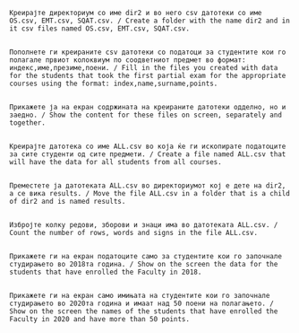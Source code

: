     Креирајте директориум со име dir2 и во него csv датотеки со име OS.csv, EMT.csv, SQAT.csv. / Create a folder with the name dir2 and in it csv files named OS.csv, EMT.csv, SQAT.csv.


    Пополнете ги креираните csv датотеки со податоци за студентите кои го полагале првиот колоквиум по соодветниот предмет во формат: индекс,име,презиме,поени. / Fill in the files you created with data for the students that took the first partial exam for the appropriate courses using the format: index,name,surname,points.


    Прикажете ја на екран содржината на креираните датотеки одделно, но и заедно. / Show the content for these files on screen, separately and together.


    Креирајте датотека со име ALL.csv во која ќе ги ископирате податоците за сите студенти од сите предмети. / Create a file named ALL.csv that will have the data for all students from all courses.


    Преместете ја датотеката ALL.csv во директориумот кој е дете на dir2, а се вика results. / Move the file ALL.csv in a folder that is a child of dir2 and is named results.


    Избројте колку редови, зборови и знаци има во датотеката ALL.csv. / Count the number of rows, words and signs in the file ALL.csv.


    Прикажете ги на екран податоците само за студентите кои го започнале студирањето во 2018та година. / Show on the screen the data for the students that have enrolled the Faculty in 2018.


    Прикажете ги на екран само имињата на студентите кои го започнале студирањето во 2020та година и имаат над 50 поени на полагањето. / Show on the screen the names of the students that have enrolled the Faculty in 2020 and have more than 50 points.